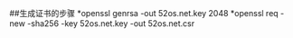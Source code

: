 ##生成证书的步骤
  *openssl genrsa -out 52os.net.key 2048
  *openssl req -new -sha256 -key 52os.net.key -out 52os.net.csr
